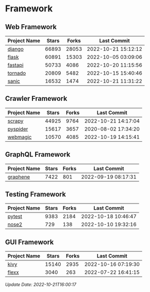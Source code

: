 # Framework

## Web Framework
| Project Name | Stars | Forks | Last Commit |
| ------------ | ----- | ----- | ----------- |
| [django](https://github.com/django/django) | 66893 | 28053 | 2022-10-21 15:12:12 |
| [flask](https://github.com/pallets/flask) | 60891 | 15303 | 2022-10-05 03:09:06 |
| [fastapi](https://github.com/tiangolo/fastapi) | 50733 | 4086 | 2022-10-20 11:15:56 |
| [tornado](https://github.com/tornadoweb/tornado) | 20809 | 5482 | 2022-10-15 15:40:46 |
| [sanic](https://github.com/sanic-org/sanic) | 16532 | 1474 | 2022-10-21 11:31:22 |

## Crawler Framework
| Project Name | Stars | Forks | Last Commit |
| ------------ | ----- | ----- | ----------- |
| [scrapy](https://github.com/scrapy/scrapy) | 44925 | 9764 | 2022-10-21 14:17:04 |
| [pyspider](https://github.com/binux/pyspider) | 15617 | 3657 | 2020-08-02 17:34:20 |
| [webmagic](https://github.com/code4craft/webmagic) | 10570 | 4085 | 2022-10-19 14:15:41 |

## GraphQL Framework
| Project Name | Stars | Forks | Last Commit |
| ------------ | ----- | ----- | ----------- |
| [graphene](https://github.com/graphql-python/graphene) | 7422 | 801 | 2022-09-19 08:17:31 |

## Testing Framework
| Project Name | Stars | Forks | Last Commit |
| ------------ | ----- | ----- | ----------- |
| [pytest](https://github.com/pytest-dev/pytest) | 9383 | 2184 | 2022-10-18 10:46:47 |
| [nose2](https://github.com/nose-devs/nose2) | 729 | 138 | 2022-10-10 19:32:16 |

## GUI Framework
| Project Name | Stars | Forks | Last Commit |
| ------------ | ----- | ----- | ----------- |
| [kivy](https://github.com/kivy/kivy) | 15140 | 2935 | 2022-10-16 07:19:30 |
| [flexx](https://github.com/flexxui/flexx) | 3040 | 263 | 2022-07-22 16:41:15 |

*Update Date: 2022-10-21T16:00:17*